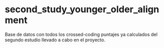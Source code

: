 # second_study_younger_older_alignment
Base de datos con todos los crossed-coding puntajes ya calculados del segundo estudio llevado a cabo en el proyecto. 
